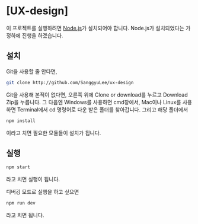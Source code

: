 # [UX-design]

이 프로젝트를 실행하려면 [Node.js](https://nodejs.org/en/)가 설치되어야 합니다.
Node.js가 설치되었다는 가정하에 진행을 하겠습니다.


## 설치

Git을 사용할 줄 안다면,

```sh
git clone http://github.com/SanggyuLee/ux-design
```

Git을 사용해 본적이 없다면, 오른쪽 위에 Clone or download를 누르고 Download Zip을 누릅니다.
그 다음엔 Windows를 사용하면 cmd창에서, Mac이나 Linux를 사용하면 Terminal에서
cd 명령어로 다운 받은 폴더를 찾아갑니다. 그리고 해당 폴더에서
```sh
npm install
```
이라고 치면 필요한 모듈들이 설치가 됩니다.

## 실행

```sh
npm start
```
라고 치면 실행이 됩니다.

디버깅 모드로 실행을 하고 싶으면
```sh
npm run dev
```
라고 치면 됩니다.
